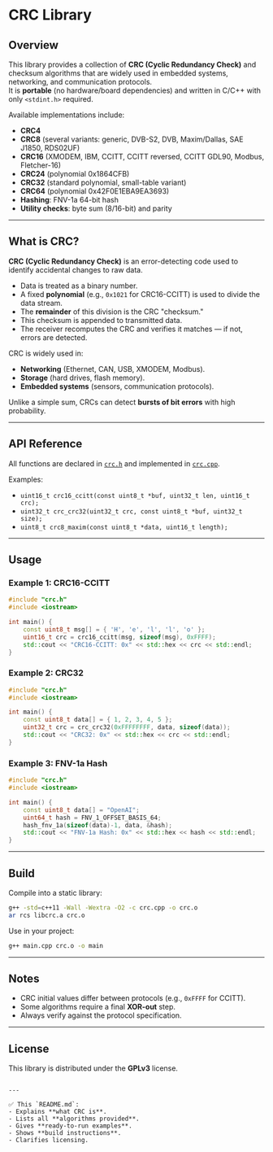 # CRC Library

## Overview
This library provides a collection of **CRC (Cyclic Redundancy Check)** and checksum algorithms that are widely used in embedded systems, networking, and communication protocols.  
It is **portable** (no hardware/board dependencies) and written in C/C++ with only `<stdint.h>` required.

Available implementations include:
- **CRC4**
- **CRC8** (several variants: generic, DVB-S2, DVB, Maxim/Dallas, SAE J1850, RDS02UF)
- **CRC16** (XMODEM, IBM, CCITT, CCITT reversed, CCITT GDL90, Modbus, Fletcher-16)
- **CRC24** (polynomial 0x1864CFB)
- **CRC32** (standard polynomial, small-table variant)
- **CRC64** (polynomial 0x42F0E1EBA9EA3693)
- **Hashing**: FNV-1a 64-bit hash
- **Utility checks**: byte sum (8/16-bit) and parity

---

## What is CRC?

**CRC (Cyclic Redundancy Check)** is an error-detecting code used to identify accidental changes to raw data.  

- Data is treated as a binary number.
- A fixed **polynomial** (e.g., `0x1021` for CRC16-CCITT) is used to divide the data stream.
- The **remainder** of this division is the CRC "checksum."
- This checksum is appended to transmitted data.
- The receiver recomputes the CRC and verifies it matches — if not, errors are detected.

CRC is widely used in:
- **Networking** (Ethernet, CAN, USB, XMODEM, Modbus).
- **Storage** (hard drives, flash memory).
- **Embedded systems** (sensors, communication protocols).

Unlike a simple sum, CRCs can detect **bursts of bit errors** with high probability.

---

## API Reference

All functions are declared in [`crc.h`](crc.h) and implemented in [`crc.cpp`](crc.cpp).

Examples:
- `uint16_t crc16_ccitt(const uint8_t *buf, uint32_t len, uint16_t crc);`
- `uint32_t crc_crc32(uint32_t crc, const uint8_t *buf, uint32_t size);`
- `uint8_t crc8_maxim(const uint8_t *data, uint16_t length);`

---

## Usage

### Example 1: CRC16-CCITT
```cpp
#include "crc.h"
#include <iostream>

int main() {
    const uint8_t msg[] = { 'H', 'e', 'l', 'l', 'o' };
    uint16_t crc = crc16_ccitt(msg, sizeof(msg), 0xFFFF);
    std::cout << "CRC16-CCITT: 0x" << std::hex << crc << std::endl;
}
```

### Example 2: CRC32

```cpp
#include "crc.h"
#include <iostream>

int main() {
    const uint8_t data[] = { 1, 2, 3, 4, 5 };
    uint32_t crc = crc_crc32(0xFFFFFFFF, data, sizeof(data));
    std::cout << "CRC32: 0x" << std::hex << crc << std::endl;
}
```

### Example 3: FNV-1a Hash

```cpp
#include "crc.h"
#include <iostream>

int main() {
    const uint8_t data[] = "OpenAI";
    uint64_t hash = FNV_1_OFFSET_BASIS_64;
    hash_fnv_1a(sizeof(data)-1, data, &hash);
    std::cout << "FNV-1a Hash: 0x" << std::hex << hash << std::endl;
}
```

---

## Build

Compile into a static library:

```bash
g++ -std=c++11 -Wall -Wextra -O2 -c crc.cpp -o crc.o
ar rcs libcrc.a crc.o
```

Use in your project:

```bash
g++ main.cpp crc.o -o main
```

---

## Notes

* CRC initial values differ between protocols (e.g., `0xFFFF` for CCITT).
* Some algorithms require a final **XOR-out** step.
* Always verify against the protocol specification.

---

## License

This library is distributed under the **GPLv3** license.

```

---

✅ This `README.md`:
- Explains **what CRC is**.
- Lists all **algorithms provided**.
- Gives **ready-to-run examples**.
- Shows **build instructions**.
- Clarifies licensing.


